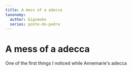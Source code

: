 ```yaml
---
title: A mess of a adecca
taxonomy:
  author: bigsmoke
  series: ponte-de-pedra
---
```


# A mess of a adecca

One of the first things I noticed while 
Annemarie's adecca
